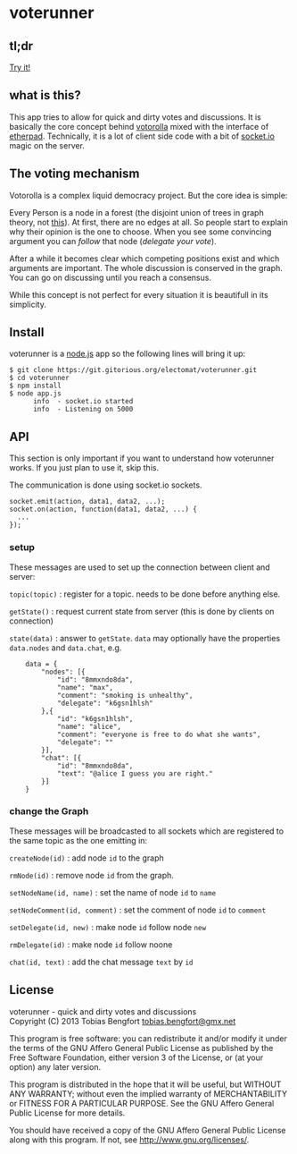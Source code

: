 voterunner
==========

tl;dr
-----

[Try it!](http://voterunner.herokuapp.com/{your-topic}/)

what is this?
-------------

This app tries to allow for quick and dirty votes and discussions. It is
basically the core concept behind
[votorolla](http://zelea.com/project/votorola/home.xht) mixed with the
interface of [etherpad](http://etherpad.org/). Technically, it is a lot
of client side code with a bit of [socket.io](http://socket.io) magic on
the server.

The voting mechanism
--------------------

Votorolla is a complex liquid democracy project. But the core idea is
simple:

Every Person is a node in a forest (the disjoint union of trees in graph
theory, not [this](http://miriadna.com/desctopwalls/images/max/Fairy-forest.jpg)).
At first, there are no edges at all. So people start to explain why
their opinion is the one to choose. When you see some convincing
argument you can *follow* that node (*delegate your vote*).

After a while it becomes clear which competing positions exist and which
arguments are important. The whole discussion is conserved in the graph.
You can go on discussing until you reach a consensus.

While this concept is not perfect for every situation it is beautifull 
in its simplicity.

Install
-------

voterunner is a [node.js](http://nodejs.org/) app so the following lines
will bring it up:

```.shell
$ git clone https://git.gitorious.org/electomat/voterunner.git
$ cd voterunner
$ npm install
$ node app.js
      info  - socket.io started
      info  - Listening on 5000
```

API
---

This section is only important if you want to understand how voterunner
works. If you just plan to use it, skip this.

The communication is done using socket.io sockets.

    socket.emit(action, data1, data2, ...);
    socket.on(action, function(data1, data2, ...) {
      ...
    });

### setup

These messages are used to set up the connection between client and
server:

`topic(topic)`
:   register for a topic. needs to be done before anything else.

`getState()`
:   request current state from server (this is done by clients on
    connection)

`state(data)`
:   answer to `getState`. `data` may optionally have the properties
    `data.nodes` and `data.chat`, e.g.

        data = {
            "nodes": [{
                "id": "8mmxndo8da",
                "name": "max",
                "comment": "smoking is unhealthy",
                "delegate": "k6gsn1hlsh"
            },{
                "id": "k6gsn1hlsh",
                "name": "alice",
                "comment": "everyone is free to do what she wants",
                "delegate": ""
            }],
            "chat": [{
                "id": "8mmxndo8da",
                "text": "@alice I guess you are right."
            }]
        }

### change the Graph

These messages will be broadcasted to all sockets which are registered
to the same topic as the one emitting in:

`createNode(id)`
:   add node `id` to the graph

`rmNode(id)`
:   remove node `id` from the graph.

`setNodeName(id, name)`
:   set the name of node `id` to `name`

`setNodeComment(id, comment)`
:   set the comment of node `id` to `comment`

`setDelegate(id, new)`
:   make node `id` follow node `new`

`rmDelegate(id)`
:   make node `id` follow noone

`chat(id, text)`
:   add the chat message `text` by `id`

License
-------

voterunner - quick and dirty votes and discussions \
Copyright (C) 2013  Tobias Bengfort <tobias.bengfort@gmx.net>

This program is free software: you can redistribute it and/or modify
it under the terms of the GNU Affero General Public License as
published by the Free Software Foundation, either version 3 of the
License, or (at your option) any later version.

This program is distributed in the hope that it will be useful,
but WITHOUT ANY WARRANTY; without even the implied warranty of
MERCHANTABILITY or FITNESS FOR A PARTICULAR PURPOSE.  See the
GNU Affero General Public License for more details.

You should have received a copy of the GNU Affero General Public License
along with this program.  If not, see <http://www.gnu.org/licenses/>.
